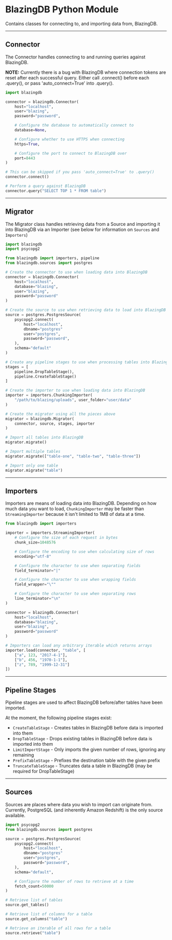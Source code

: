 # BlazingDB Python Module

Contains classes for connecting to, and importing data from, BlazingDB.

---

## Connector

The Connector handles connecting to and running queries against BlazingDB.

**NOTE:** Currently there is a bug with BlazingDB where connection tokens are reset
after each successful query. Either call .connect() before each .query(), or pass
'auto_connect=True' into .query().

```python
import blazingdb

connector = blazingdb.Connector(
    host="localhost",
    user="blazing",
    password="password",

    # Configure the database to automatically connect to
    database=None,

    # Configure whether to use HTTPS when connecting
    https=True,

    # Configure the port to connect to BlazingDB over
    port=8443
)

# This can be skipped if you pass 'auto_connect=True' to .query()
connector.connect()

# Perform a query against BlazingDB
connector.query("SELECT TOP 1 * FROM table")
```

---

## Migrator

The Migrator class handles retrieving data from a Source and importing it into BlazingDB
via an Importer (see below for information on `Sources` and `Importers`)

```python
import blazingdb
import psycopg2

from blazingdb import importers, pipeline
from blazingdb.sources import postgres

# Create the connector to use when loading data into BlazingDB
connector = blazingdb.Connector(
    host="localhost",
    database="blazing",
    user="blazing",
    password="password"
)

# Create the source to use when retrieving data to load into BlazingDB
source = postgres.PostgresSource(
    psycopg2.connect(
        host="localhost",
        dbname="postgres"
        user="postgres",
        password="password",
    ),
    schema="default"
)

# Create any pipeline stages to use when processing tables into Blazing
stages = [
    pipeline.DropTableStage(),
    pipeline.CreateTableStage()
]

# Create the importer to use when loading data into BlazingDB
importer = importers.ChunkingImporter(
    "/path/to/blazing/uploads", user_folder="user/data"
)

# Create the migrator using all the pieces above
migrator = blazingdb.Migrator(
    connector, source, stages, importer
)

# Import all tables into BlazingDB
migrator.migrate()

# Import multiple tables
migrator.migrate(["table-one", "table-two", "table-three"])

# Import only one table
migrator.migrate("table")
```

---

## Importers

Importers are means of loading data into BlazingDB. Depending on how much data you want to
load, `ChunkingImporter` may be faster than `StreamingImporter` because it isn't limited to 1MB
of data at a time.

```python
from blazingdb import importers

importer = importers.StreamingImporter(
    # Configure the size of each request in bytes
    chunk_size=1048576

    # Configure the encoding to use when calculating size of rows
    encoding="utf-8"

    # Configure the character to use when separating fields
    field_terminator="|"

    # Configure the character to use when wrapping fields
    field_wrapper="\""

    # Configure the character to use when separating rows
    line_terminator="\n"
)

connector = blazingdb.Connector(
    host="localhost",
    database="blazing",
    user="blazing",
    password="password"
)

# Importers can load any arbitrary iterable which returns arrays
importer.load(connector, "table", [
    ["a", 123, "2017-4-1"],
    ["b", 456, "1970-1-1"],
    ["z", 789, "1999-12-31"]
])
```

---

## Pipeline Stages

Pipeline stages are used to affect BlazingDB before/after tables have been imported.

At the moment, the following pipeline stages exist:
- `CreateTableStage` - Creates tables in BlazingDB before data is imported into them
- `DropTableStage` - Drops existing tables in BlazingDB before data is imported into them
- `LimitImportStage` - Only imports the given number of rows, ignoring any remaining
- `PrefixTableStage` - Prefixes the destination table with the given prefix
- `TruncateTableStage` - Truncates data a table in BlazingDB (may be required for DropTableStage)

---

## Sources

Sources are places where data you wish to import can originate from. Currently,
PostgreSQL (and inherently Amazon Redshift) is the only source available.

```python
import psycopg2
from blazingdb.sources import postgres

source = postgres.PostgresSource(
    psycopg2.connect(
        host="localhost",
        dbname="postgres"
        user="postgres",
        password="password",
    ),
    schema="default",

    # Configure the number of rows to retrieve at a time
    fetch_count=50000
)

# Retrieve list of tables
source.get_tables()

# Retrieve list of columns for a table
source.get_columns("table")

# Retrieve an iterable of all rows for a table
source.retrieve("table")
```